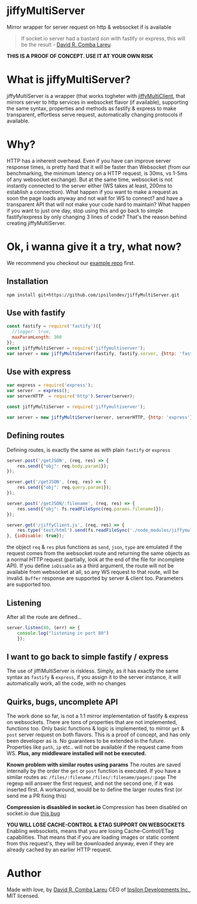 # jiffyMultiServer
Mirror wrapper for server request on http &amp; websocket if is available

> If socket.io server had a bastard son with fastify or express, this will be the result - [David R. Comba Lareu](https://twitter.com/shadow_of__soul)

**THIS IS A PROOF OF CONCEPT. USE IT AT YOUR OWN RISK**

# What is jiffyMultiServer?
jiffyMultiServer is a wrapper (that works togheter with [jiffyMultiClient](https://github.com/ipsilondev/jiffyMultiClient), that mirrors server to http services in websocket flavor (if available), supporting the same syntax, properties and methods as fastify & express to make transparent, effortless serve request, automatically changing protocols if available.

# Why?
HTTP has a inherent overhead. Even if you have can improve server response times, is pretty hard that it will be faster than Websocket (from our benchmarking, the minimum latency on a HTTP request, is 30ms, vs 1-5ms of any websocket exchange). But at the same time, websocket is not instantly connected to the server either (WS takes at least, 200ms to establish a connection). What happen if you want to make a request as soon the page loads anyway and not wait for WS to connect? and have a transparent API that will not make your code hard to maintain? What happen if you want to just one day, stop using this and go back to simple fastify/express by only changing 3 lines of code? That's the reason behind creating jiffyMultiServer.

# Ok, i wanna give it a try, what now?

We recommend you checkout our [example repo](https://github.com/ipsilondev/jiffyExample) first.

## Installation

`npm install git+https://github.com/ipsilondev/jiffyMultiServer.git`

## Use with fastify

```javascript
const fastify = require('fastify')({
  //logger: true,
  maxParamLength: 300
});
const jiffyMultiServer = require('jiffymultiserver');
var server = new jiffyMultiServer(fastify, fastify.server, {http: 'fastify'});
```

## Use with express

```javascript
var express = require('express');
var server  = express();
var serverHTTP  = require('http').Server(server);

const jiffyMultiServer = require('jiffymultiserver');

var server = new jiffyMultiServer(server, serverHTTP, {http: 'express'});
```

## Defining routes
Defining routes, is exactly the same as with plain `fastify` or `express`
```javascript
server.post('/getJSON', (req, res) => {
	res.send({"obj": req.body.param1});
});

server.get('/getJSON', (req, res) => {
	res.send({"obj": req.query.param1});
});

server.post('/getJSON/:filename', (req, res) => {
	res.send({"obj": fs.readFileSync(req.params.filename)});
});

server.get('/jiffyClient.js', (req, res) => {
	res.type('text/html').send(fs.readFileSync('./node_modules/jiffymulticlient/index.js'));
}, {ioDisable: true});	
```
the object `req` & `res` plus functions as `send`, `json`, `type` are emulated if the request comes from the websocket route and returning the same objects as a normal HTTP request (partially, look at the end of the file for incomplete API). If you define `ioDisable` as a third argument, the route will not be available from websocket at all, so any WS request to that route, will be invalid. `Buffer` response are supported by server & client too. Parameters are supported too.

## Listening
After all the route are defined...

```javascript
server.listen(80, (err) => {
	console.log("listening in port 80")
	});
```

## I want to go back to simple fastify / express
The use of jiffiMultiServer is riskless. Simply, as it has exactly the same syntax as `fastify` & `express`, if you assign it to the server instance, it will automatically work, all the code, with no changes

## Quirks, bugs, uncomplete API

The work done so far, is not a 1:1 mirror implementation of fastify & express on websockets. There are tons of properties that are not implemented, functions too. Only basic functions & logic is implemented, to mirror `get` & `post` server request on both flavors. This is a proof of concept, and has only been developer as is. No guarantees to be extended in the future. 
Properties like `path`, `ip` etc.. will not be available if the request came from WS. **Plus, any middleware installed will not be executed.**

**Known problem with similar routes using params**
The routes are saved internally by the order the `get` or `post` function is executed. If you have a similar routes as:
`/files/:filename`
`/files/:filename/pages/:page`
The regexp will answer the first request, and not the second one, if it was inserted first. A workaround, would be to define the larger routes first (or send me a PR fixing this)

**Compression is disasbled in socket.io**
Compression has been disabled on socket.io due [this bug](https://github.com/socketio/socket.io/issues/3595)

**YOU WILL LOSE CACHE-CONTROL & ETAG SUPPORT ON WEBSOCKETS**
Enabling websockets, means that you are losing Cache-Control/ETag  capabilities. That means that if you are loading images or static content from this request's, they will be downloaded anyway, even if they are already cached by an earlier HTTP request.

# Author

Made with love, by [David R. Comba Lareu](https://twitter.com/shadow_of__soul) CEO of [Ipsilon Developments Inc.](https://ipsilondev.com), MIT licensed.
